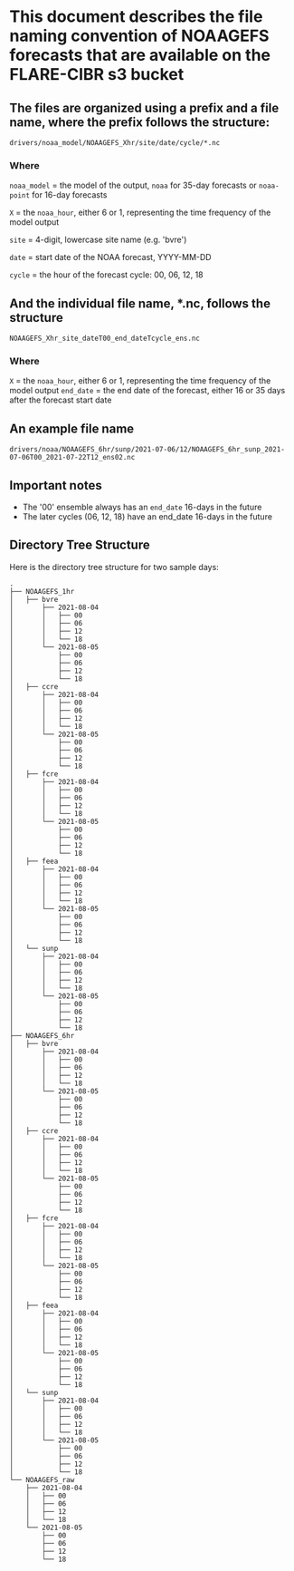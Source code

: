 # This document describes the file naming convention of NOAAGEFS forecasts that are available on the FLARE-CIBR s3 bucket

## The files are organized using a prefix and a file name, where the prefix follows the structure:

`drivers/noaa_model/NOAAGEFS_Xhr/site/date/cycle/*.nc`

### Where


`noaa_model` = the model of the output, `noaa` for 35-day forecasts or `noaa-point` for 16-day forecasts

`X` = the `noaa_hour`, either 6 or 1, representing the time frequency of the model output

`site` = 4-digit, lowercase site name (e.g. 'bvre')

`date` = start date of the NOAA forecast, YYYY-MM-DD 

`cycle` = the hour of the forecast cycle: 00, 06, 12, 18


## And the individual file name, *.nc, follows the structure
`NOAAGEFS_Xhr_site_dateT00_end_dateTcycle_ens.nc`
### Where
`X` = the `noaa_hour`, either 6 or 1, representing the time frequency of the model output
`end_date` = the end date of the forecast, either 16 or 35 days after the forecast start date


## An example file name
`drivers/noaa/NOAAGEFS_6hr/sunp/2021-07-06/12/NOAAGEFS_6hr_sunp_2021-07-06T00_2021-07-22T12_ens02.nc`

## Important notes
* The '00' ensemble always has an `end_date` 16-days in the future
* The later cycles (06, 12, 18) have an end_date 16-days in the future

## Directory Tree Structure

Here is the directory tree structure for two sample days:

```
.
├── NOAAGEFS_1hr
│   ├── bvre
│       ├── 2021-08-04
│       │   ├── 00
│       │   ├── 06
│       │   ├── 12
│       │   └── 18
│       └── 2021-08-05
│           ├── 00
│           ├── 06
│           ├── 12
│           └── 18
│   ├── ccre
│       ├── 2021-08-04
│       │   ├── 00
│       │   ├── 06
│       │   ├── 12
│       │   └── 18
│       └── 2021-08-05
│           ├── 00
│           ├── 06
│           ├── 12
│           └── 18
│   ├── fcre
│       ├── 2021-08-04
│       │   ├── 00
│       │   ├── 06
│       │   ├── 12
│       │   └── 18
│       └── 2021-08-05
│           ├── 00
│           ├── 06
│           ├── 12
│           └── 18
│   ├── feea
│       ├── 2021-08-04
│       │   ├── 00
│       │   ├── 06
│       │   ├── 12
│       │   └── 18
│       └── 2021-08-05
│           ├── 00
│           ├── 06
│           ├── 12
│           └── 18
│   └── sunp
│       ├── 2021-08-04
│       │   ├── 00
│       │   ├── 06
│       │   ├── 12
│       │   └── 18
│       └── 2021-08-05
│           ├── 00
│           ├── 06
│           ├── 12
│           └── 18
├── NOAAGEFS_6hr
│   ├── bvre
│       ├── 2021-08-04
│       │   ├── 00
│       │   ├── 06
│       │   ├── 12
│       │   └── 18
│       └── 2021-08-05
│           ├── 00
│           ├── 06
│           ├── 12
│           └── 18
│   ├── ccre
│       ├── 2021-08-04
│       │   ├── 00
│       │   ├── 06
│       │   ├── 12
│       │   └── 18
│       └── 2021-08-05
│           ├── 00
│           ├── 06
│           ├── 12
│           └── 18
│   ├── fcre
│       ├── 2021-08-04
│       │   ├── 00
│       │   ├── 06
│       │   ├── 12
│       │   └── 18
│       └── 2021-08-05
│           ├── 00
│           ├── 06
│           ├── 12
│           └── 18
│   ├── feea
│       ├── 2021-08-04
│       │   ├── 00
│       │   ├── 06
│       │   ├── 12
│       │   └── 18
│       └── 2021-08-05
│           ├── 00
│           ├── 06
│           ├── 12
│           └── 18
│   └── sunp
│       ├── 2021-08-04
│       │   ├── 00
│       │   ├── 06
│       │   ├── 12
│       │   └── 18
│       └── 2021-08-05
│           ├── 00
│           ├── 06
│           ├── 12
│           └── 18
└── NOAAGEFS_raw
    ├── 2021-08-04
    │   ├── 00
    │   ├── 06
    │   ├── 12
    │   └── 18
    └── 2021-08-05
        ├── 00
        ├── 06
        ├── 12
        └── 18
```